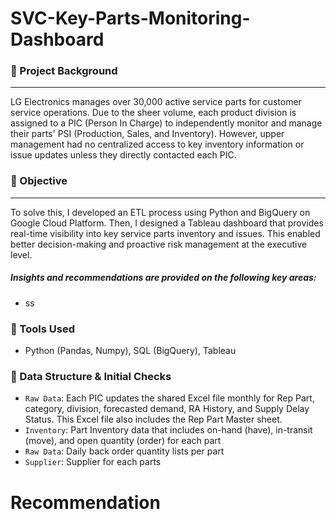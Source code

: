 # SVC-Key-Parts-Monitoring-Dashboard

### 📌 Project Background
-------
LG Electronics manages over 30,000 active service parts for customer service operations. Due to the sheer volume, each product division is assigned to a PIC (Person In Charge) to independently monitor and manage their parts' PSI (Production, Sales, and Inventory). However, upper management had no centralized access to key inventory information or issue updates unless they directly contacted each PIC. 
### 📌 Objective
-------
To solve this, I developed an ETL process using Python and BigQuery on Google Cloud Platform. Then, I designed a Tableau dashboard that provides real-time visibility into key service parts inventory and issues. This enabled better decision-making and proactive risk management at the executive level.

##### Insights and recommendations are provided on the following key areas:
* ss

### 🔧 Tools Used
- Python (Pandas, Numpy), SQL (BigQuery), Tableau

### 📁 Data Structure & Initial Checks 

* `Raw Data`: Each PIC updates the shared Excel file monthly for Rep Part, category, division, forecasted demand, RA History, and Supply Delay Status. This Excel file also includes the Rep Part Master sheet.
* `Inventory`: Part Inventory data that includes on-hand (have), in-transit (move), and open quantity (order) for each part
* `Raw Data`: Daily back order quantity lists per part
* `Supplier`: Supplier for each parts



# **Recommendation** 
